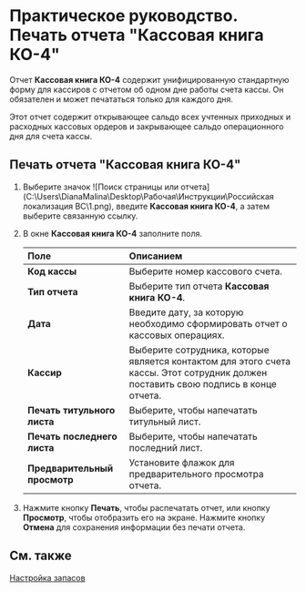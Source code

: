 # Практическое руководство. Печать отчета "Кассовая книга КО-4"							 

Отчет **Кассовая книга КО-4** содержит унифицированную стандартную форму для кассиров с отчетом об одном дне работы счета кассы. Он обязателен и может печататься только для каждого дня.

Этот отчет содержит открывающее сальдо всех учтенных приходных и расходных кассовых ордеров и закрывающее сальдо операционного дня для счета кассы. 

 

## Печать отчета "Кассовая книга КО-4"

 

1. Выберите значок ![Поиск страницы или отчета](C:\Users\DianaMalina\Desktop\Рабочая\Инструкции\Российская локализация BC\1.png), введите **Кассовая книга КО-4**, а затем выберите связанную ссылку.

2. В окне **Кассовая книга КО-4** заполните поля.

   | Поле                         | Описанием                                                    |
   | :--------------------------- | :----------------------------------------------------------- |
   | **Код кассы**                | Выберите номер кассового счета.                              |
   | **Тип отчета**               | Выберите тип отчета **Кассовая книга КО-4**.                 |
   | **Дата**                     | Введите дату, за которую необходимо сформировать отчет о кассовых операциях. |
   | **Кассир**                   | Выберите сотрудника, которые является контактом для этого счета кассы. Этот сотрудник должен поставить свою подпись в конце отчета. |
   | **Печать титульного листа**  | Выберите, чтобы напечатать титульный лист.                   |
   | **Печать последнего листа**  | Выберите, чтобы напечатать последний лист.                   |
   | **Предварительный просмотр** | Установите флажок для предварительного просмотра отчета.     |

3. Нажмите кнопку **Печать**, чтобы распечатать отчет, или кнопку **Просмотр**, чтобы отобразить его на экране. Нажмите кнопку **Отмена** для сохранения информации без печати отчета.

 

## См. также

 [Настройка запасов](https://docs.microsoft.com/ru-ru/dynamics365/business-central/inventory-setup-inventory)
